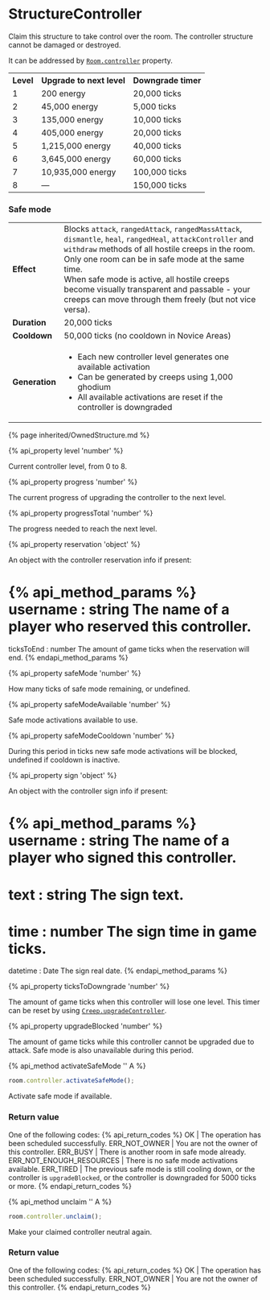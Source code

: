 # StructureController

<img src="img/controller.png" alt="" align="right" />

Claim this structure to take control over the room. The controller structure cannot be damaged or destroyed. 

It can be addressed by [`Room.controller`](#Room.controller) property.

<table class="table gameplay-info">
    <tbody>
    <tr>
        <th><strong>Level</strong></th>
        <th>Upgrade to next level</th>
        <th>Downgrade timer</th>
    </tr>
    <tr>
        <td>1</td>
        <td>200 energy</td>
        <td>20,000 ticks</td>
    </tr>
    <tr>
        <td>2</td>
        <td>45,000 energy</td>
        <td>5,000 ticks</td>
    </tr>
    <tr>
        <td>3</td>
        <td>135,000 energy</td>
        <td>10,000 ticks</td>
    </tr>
    <tr>
        <td>4</td>
        <td>405,000 energy</td>
        <td>20,000 ticks</td>
    </tr>
    <tr>
        <td>5</td>
        <td>1,215,000 energy</td>
        <td>40,000 ticks</td>
    </tr>
    <tr>
        <td>6</td>
        <td>3,645,000 energy</td>
        <td>60,000 ticks</td>
    </tr>
    <tr>
        <td>7</td>
        <td>10,935,000 energy</td>
        <td>100,000 ticks</td>
    </tr>
    <tr>
        <td>8</td>
        <td>—</td>
        <td>150,000 ticks</td>
    </tr>
    </tbody>
</table>
	
### Safe mode	
	
<table class=gameplay-info>
    <tbody>
    <tr>
        <td><strong>Effect</strong></td>
        <td>Blocks <code>attack</code>, <code>rangedAttack</code>, <code>rangedMassAttack</code>, <code>dismantle</code>, <code>heal</code>, <code>rangedHeal</code>, <code>attackController</code> and <code>withdraw</code> methods of all hostile creeps in the room. Only one room can be in safe mode at the same time.<br/>
	When safe mode is active, all hostile creeps become visually transparent and passable - your creeps can move through them freely (but not vice versa).</td>
    </tr>
    <tr>
        <td><strong>Duration</strong></td>
        <td>20,000 ticks</td>
    </tr>
    <tr>
        <td><strong>Cooldown</strong></td>
        <td>50,000 ticks (no cooldown in Novice Areas)</td>
    </tr>
    <tr>
        <td><strong>Generation</strong></td>
        <td>
            <ul>
                <li>Each new controller level generates one available activation</li>
                <li>Can be generated by creeps using 1,000 ghodium</li>
                <li>All available activations are reset if the controller is downgraded</li>
            </ul>
        </td>
    </tr>
    </tbody>
</table>

{% page inherited/OwnedStructure.md %}

{% api_property level 'number' %}



Current controller level, from 0 to 8.



{% api_property progress 'number' %}



The current progress of upgrading the controller to the next level.



{% api_property progressTotal 'number' %}



The progress needed to reach the next level.



{% api_property reservation 'object' %}



An object with the controller reservation info if present:

{% api_method_params %}
username : string
The name of a player who reserved this controller.
===
ticksToEnd : number
The amount of game ticks when the reservation will end.
{% endapi_method_params %}


{% api_property safeMode 'number' %}



How many ticks of safe mode remaining, or undefined.



{% api_property safeModeAvailable 'number' %}



Safe mode activations available to use.



{% api_property safeModeCooldown 'number' %}



During this period in ticks new safe mode activations will be blocked, undefined if cooldown is inactive.



{% api_property sign 'object' %}



An object with the controller sign info if present:

{% api_method_params %}
username : string
The name of a player who signed this controller.
===
text : string
The sign text.
===
time : number
The sign time in game ticks.
===
datetime : Date
The sign real date.
{% endapi_method_params %}


{% api_property ticksToDowngrade 'number' %}



The amount of game ticks when this controller will lose one level. This timer can be reset by using <code><a href="#Creep.upgradeController">Creep.upgradeController</a></code>.



{% api_property upgradeBlocked 'number' %}



The amount of game ticks while this controller cannot be upgraded due to attack. Safe mode is also unavailable during this period.



{% api_method activateSafeMode '' A %}

```javascript
room.controller.activateSafeMode();
```

Activate safe mode if available.



### Return value

One of the following codes:
{% api_return_codes %}
OK | The operation has been scheduled successfully.
ERR_NOT_OWNER | You are not the owner of this controller.
ERR_BUSY | There is another room in safe mode already.
ERR_NOT_ENOUGH_RESOURCES | There is no safe mode activations available.
ERR_TIRED | The previous safe mode is still cooling down, or the controller is `upgradeBlocked`, or the controller is downgraded for 5000 ticks or more.
{% endapi_return_codes %}



{% api_method unclaim '' A %}

```javascript
room.controller.unclaim();
```

Make your claimed controller neutral again.



### Return value

One of the following codes:
{% api_return_codes %}
OK | The operation has been scheduled successfully.
ERR_NOT_OWNER | You are not the owner of this controller.
{% endapi_return_codes %}


